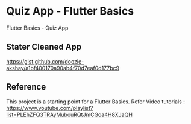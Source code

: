 # Quiz App - Flutter Basics

Flutter Basics - Quiz App

## Stater Cleaned App
https://gist.github.com/doozie-akshay/a1bf400170a90ab4f70d7eaf0d177bc9

## Reference

This project is a starting point for a Flutter Basics.
Refer Video tutorials : https://www.youtube.com/playlist?list=PLEhZFQ3TRAyMubouRQtJmCGoa4H8XJaQH
